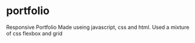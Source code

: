 # portfolio
Responsive Portfolio
Made useing javascript, css and html.
Used a mixture of css flexbox and grid 
